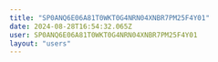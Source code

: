 ```yaml
---
title: "SP0ANQ6E06A81T0WKT0G4NRN04XNBR7PM25F4Y01"
date: 2024-08-28T16:54:32.065Z
user: SP0ANQ6E06A81T0WKT0G4NRN04XNBR7PM25F4Y01
layout: "users"
---
```

    